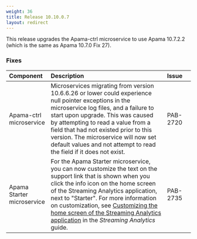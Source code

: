 ```yaml
---
weight: 36
title: Release 10.10.0.7
layout: redirect
---
```


This release upgrades the Apama-ctrl microservice to use Apama 10.7.2.2 (which is the same as Apama 10.7.0 Fix 27).

### Fixes

<table>
<colgroup>
    <col style="width: 15%;">
    <col style="width: 70%;">
    <col style="width: 15%;">
</colgroup>
<thead>
<tr>
<th style="text-align:left">Component</th>
<th style="text-align:left">Description</th>
<th style="text-align:left">Issue</th>
</tr>
</thead>
<tbody>
<tr>
<td style="text-align:left">Apama-ctrl microservice</td>
<td style="text-align:left">Microservices migrating from version 10.6.6.26 or lower could experience null pointer exceptions in the microservice log files,
  and a failure to start upon upgrade. This was caused by attempting to read a value from a field that had not existed prior to this version.
  The microservice will now set default values and not attempt to read the field if it does not exist.</td>
<td style="text-align:left">PAB-2720</td>
</tr>

<tr>
<td style="text-align:left">Apama Starter microservice</td>
<td style="text-align:left">For the Apama Starter microservice, you can now customize the text on the support link that is shown when you click the info icon
  on the home screen of the Streaming Analytics application, next to "Starter".
  For more information on customization, see <a href="https://cumulocity.com/guides{{< 10-10-0 >}}/apama/advanced/#customize-home-screen">Customizing the home screen of the Streaming Analytics application</a> in the <em>Streaming Analytics</em> guide.</td>
<td style="text-align:left">PAB-2735</td>
</tr>

</tbody>
</table>

